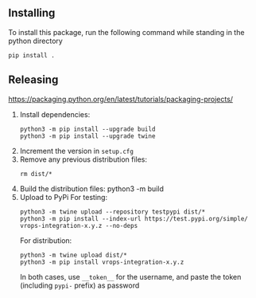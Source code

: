 
Installing
---------
To install this package, run the following command while standing in the python directory 
```
pip install .
```

Releasing
---------
https://packaging.python.org/en/latest/tutorials/packaging-projects/
1. Install dependencies:
   ```
   python3 -m pip install --upgrade build
   python3 -m pip install --upgrade twine
   ```
1. Increment the version in `setup.cfg`
1. Remove any previous distribution files:
   ```
   rm dist/*
   ```
1. Build the distribution files:
   python3 -m build
1. Upload to PyPi
   For testing:
   ```
   python3 -m twine upload --repository testpypi dist/*
   python3 -m pip install --index-url https://test.pypi.org/simple/ vrops-integration-x.y.z --no-deps
   ```
   For distribution:
   ```
   python3 -m twine upload dist/*
   python3 -m pip install vrops-integration-x.y.z
   ```
   In both cases, use `__token__` for the username, and paste the token (including `pypi-` prefix) as password

